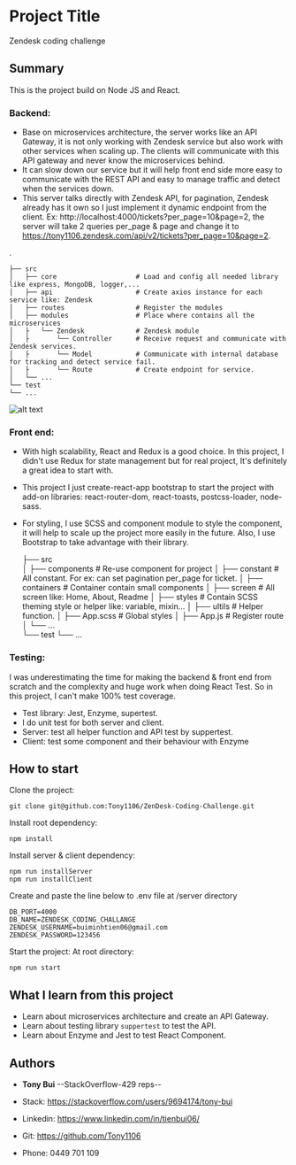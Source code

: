 # Project Title

Zendesk coding challenge

## Summary

This is the project build on Node JS and React. 

### Backend: 
- Base on microservices architecture, the server works like an API Gateway, it is not only working with Zendesk service but also work with other services when scaling up. The clients will communicate with this API gateway and never know the microservices behind. 
- It can slow down our service but it will help front end side more easy to communicate with the REST API and easy to manage traffic and detect when the services down.
- This server talks directly with Zendesk API, for pagination, Zendesk already has it own so I just implement it dynamic endpoint from the client. Ex: http://localhost:4000/tickets?per_page=10&page=2, the server will take 2 queries per_page & page and change it to https://tony1106.zendesk.com/api/v2/tickets?per_page=10&page=2.

.

    ├── src                    
    │   ├── core                    # Load and config all needed library like express, MongoDB, logger,... 
    │   ├── api                     # Create axios instance for each service like: Zendesk
    │   ├── routes                  # Register the modules
    │   ├── modules                 # Place where contains all the microservices 
    │   ├   └── Zendesk             # Zendesk module
    │   ├       └── Controller      # Receive request and communicate with Zendesk services.
    │   ├       └── Model           # Communicate with internal database for tracking and detect service fail.
    │   ├       └── Route           # Create endpoint for service.
    │   └── ...                 
    └── test
    └── ...
![alt text](https://i.imgur.com/KL2bugC.png "Software architecture")
### Front end: 
- With high scalability, React and Redux is a good choice. In this project, I didn't use Redux for state management but for real project, It's definitely a great idea to start with. 
- This project I just create-react-app bootstrap to start the project with add-on libraries: react-router-dom, react-toasts, postcss-loader, node-sass.
- For styling, I use SCSS and component module to style the component, it will help to scale up the project more easily in the future. Also, I use Bootstrap to take advantage with their library.

    ├── src                    
    │   ├── components             # Re-use component for project
    │   ├── constant               # All constant. For ex: can set pagination per_page for ticket.
    │   ├── containers             # Container contain small components
    │   ├── screen                 # All screen like: Home, About, Readme
    │   ├── styles                 # Contain SCSS theming style or helper like: variable, mixin...
    │   ├── ultils                 # Helper function.
    │   ├── App.scss               # Global styles
    │   ├── App.js                 # Register route
    │   └── ...                 
    └── test
    └── ...

### Testing: 
I was underestimating the time for making the backend & front end from scratch and the complexity and huge work when doing React Test. So in this project, I can't make 100% test coverage. 
- Test library: Jest, Enzyme, supertest.
- I do unit test for both server and client.
- Server: test all helper function and API test by suppertest.
- Client: test some component and their behaviour with Enzyme



## How to start
Clone the project:

```
git clone git@github.com:Tony1106/ZenDesk-Coding-Challenge.git
```

Install root dependency:

```
npm install
```
Install server & client dependency:

```
npm run installServer
npm run installClient
```
Create and paste the line below to .env file at /server directory

```
DB_PORT=4000
DB_NAME=ZENDESK_CODING_CHALLANGE
ZENDESK_USERNAME=buiminhtien06@gmail.com
ZENDESK_PASSWORD=123456
```
Start the project:
At root directory:

```
npm run start
```

## What I learn from this project

- Learn about microservices architecture and create an API Gateway.
- Learn about testing library ```suppertest``` to test the API.
- Learn about Enzyme and Jest to test React Component.



## Authors

- **Tony Bui** --StackOverflow-429 reps--
- Stack: https://stackoverflow.com/users/9694174/tony-bui

- Linkedin: https://www.linkedin.com/in/tienbui06/

- Git: https://github.com/Tony1106
- Phone: 0449 701 109
